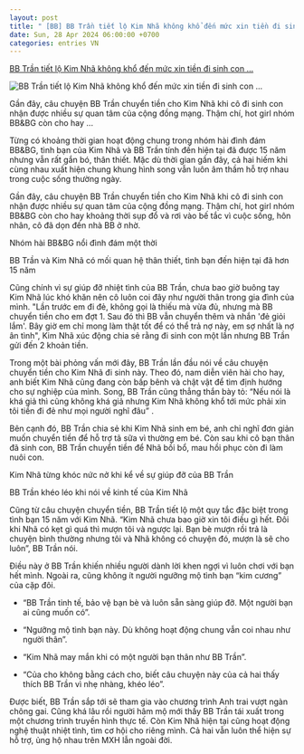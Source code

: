 ```yaml
---
layout: post
title: " [BB] BB Trần tiết lộ Kim Nhã không khổ đến mức xin tiền đi sinh con ..."
date: Sun, 28 Apr 2024 06:00:00 +0700
categories: entries VN
---
```

[BB Trần tiết lộ Kim Nhã không khổ đến mức xin tiền đi sinh con ...](https://kenh14.vn/bb-tran-tiet-lo-kim-nha-khong-kho-den-muc-xin-tien-di-sinh-con-nguyen-tac-vay-tien-doc-la-cua-tinh-ban-15-nam-20240428190951155.chn)

![BB Trần tiết lộ Kim Nhã không khổ đến mức xin tiền đi sinh con ...](https://kenh14cdn.com/zoom/600_315/203336854389633024/2024/4/28/photo1714306079324-1714306079598885930294.jpg)

Gần đây, câu chuyện BB Trần chuyển tiền cho Kim Nhã khi cô đi sinh con nhận được nhiều sự quan tâm của cộng đồng mạng. Thậm chí, hot girl nhóm BB&BG còn cho hay ...

Từng có khoảng thời gian hoạt động chung trong nhóm hài đình đám BB&BG, tình bạn của Kim Nhã và BB Trần tính đến hiện tại đã được 15 năm nhưng vẫn rất gắn bó, thân thiết. Mặc dù thời gian gần đây, cả hai hiếm khi cùng nhau xuất hiện chung khung hình song vẫn luôn âm thầm hỗ trợ nhau trong cuộc sống thường ngày.

Gần đây, câu chuyện BB Trần chuyển tiền cho Kim Nhã khi cô đi sinh con nhận được nhiều sự quan tâm của cộng đồng mạng. Thậm chí, hot girl nhóm BB&BG còn cho hay khoảng thời sụp đổ và rơi vào bế tắc vì cuộc sống, hôn nhân, cô đã dọn đến nhà BB ở nhờ.

Nhóm hài BB&BG nổi đình đám một thời

BB Trần và Kim Nhã có mối quan hệ thân thiết, tình bạn đến hiện tại đã hơn 15 năm

Cũng chính vì sự giúp đỡ nhiệt tình của BB Trần, chưa bao giờ buông tay Kim Nhã lúc khó khăn nên cô luôn coi đây như người thân trong gia đình của mình. "Lần trước em đi đẻ, không gọi là thiếu mà vừa đủ, nhưng mà BB chuyển tiền cho em đợt 1. Sau đó thì BB vẫn chuyển thêm và nhắn 'đẻ giỏi lắm'. Bây giờ em chỉ mong làm thật tốt để có thể trả nợ này, em sợ nhất là nợ ân tình", Kim Nhã xúc động chia sẻ rằng đi sinh con một lần nhưng BB Trần gửi đến 2 khoản tiền.

Trong một bài phỏng vấn mới đây, BB Trần lần đầu nói về câu chuyện chuyển tiền cho Kim Nhã đi sinh này. Theo đó, nam diễn viên hài cho hay, anh biết Kim Nhã cũng đang còn bấp bênh và chật vật để tìm định hướng cho sự nghiệp của mình. Song, BB Trần cũng thẳng thắn bày tỏ: “Nếu nói là khá giả thì cũng không khá giả nhưng Kim Nhã không khổ tới mức phải xin tôi tiền đi đẻ như mọi người nghĩ đâu” .

Bên cạnh đó, BB Trần chia sẻ khi Kim Nhã sinh em bé, anh chỉ nghĩ đơn giản muốn chuyển tiền để hỗ trợ tã sữa vì thường em bé. Còn sau khi cô bạn thân đã sinh con, BB Trần chuyển tiền để Nhã bồi bổ, mau hồi phục còn đi làm nuôi con.

Kim Nhã từng khóc nức nở khi kể về sự giúp đỡ của BB Trần

BB Trần khéo léo khi nói về kinh tế của Kim Nhã

Cũng từ câu chuyện chuyển tiền, BB Trần tiết lộ một quy tắc đặc biệt trong tình bạn 15 năm với Kim Nhã. “Kim Nhã chưa bao giờ xin tôi điều gì hết. Đôi khi Nhã có kẹt gì quá thì mượn tôi và ngược lại. Bạn bè mượn rồi trả là chuyện bình thường nhưng tôi và Nhã không có chuyện đó, mượn là sẽ cho luôn”, BB Trần nói.

Điều này ở BB Trần khiến nhiều người dành lời khen ngợi vì luôn chơi với bạn hết mình. Ngoài ra, cũng không ít người ngưỡng mộ tình bạn “kim cương” của cặp đôi.

- “BB Trần tinh tế, bảo vệ bạn bè và luôn sẵn sàng giúp đỡ. Một người bạn ai cũng muốn có”.

- “Ngưỡng mộ tình bạn này. Dù không hoạt động chung vẫn coi nhau như người thân”.

- “Kim Nhã may mắn khi có một người bạn thân như BB Trần”.

- “Của cho không bằng cách cho, biết câu chuyện này của cả hai thấy thích BB Trần vì nhẹ nhàng, khéo léo”.

Được biết, BB Trần sắp tới sẽ tham gia vào chương trình Anh trai vượt ngàn chông gai. Cũng khá lâu rồi người hâm mộ mới thấy BB Trần tái xuất trong một chương trình truyền hình thực tế. Còn Kim Nhã hiện tại cũng hoạt động nghệ thuật nhiệt tình, tìm cơ hội cho riêng mình. Cả hai vẫn luôn thể hiện sự hỗ trợ, ủng hộ nhau trên MXH lẫn ngoài đời.

